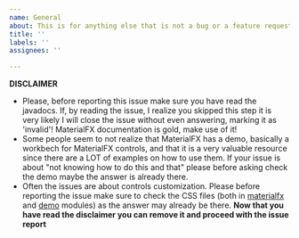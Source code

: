 ```yaml
---
name: General
about: This is for anything else that is not a bug or a feature request
title: ''
labels: ''
assignees: ''

---
```


**DISCLAIMER**

- Please, before reporting this issue make sure you have read the javadocs. If, by reading the issue, I realize you
  skipped this step it is very likely I will close the issue without even answering, marking it as 'invalid'! MaterialFX
  documentation is gold, make use of it!
- Some people seem to not realize that MaterialFX has a demo, basically a workbech for MaterialFX controls, and that it
  is a very valuable resource since there are a LOT of examples on how to use them.
  If your issue is about "not knowing how to do this and that" please before asking check the demo maybe the answer is
  already there.
- Often the issues are about controls customization. Please before reporting the issue make sure to check the CSS
  files (both
  in [materialfx](https://github.com/palexdev/MaterialFX/tree/main/materialfx/src/main/resources/io/github/palexdev/materialfx/css)
  and [demo](https://github.com/palexdev/MaterialFX/tree/main/demo/src/main/resources/io/github/palexdev/materialfx/demo/css)
  modules) as the answer may already be there.
  **Now that you have read the disclaimer you can remove it and proceed with the issue report**
